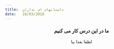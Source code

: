 ```yaml
---
title:  داستانهای ای نداران
date:   16/03/2018
---
```


### <center>ما در این درس کار می کنیم</center>
<center>لطفا بعدا بیا</center>